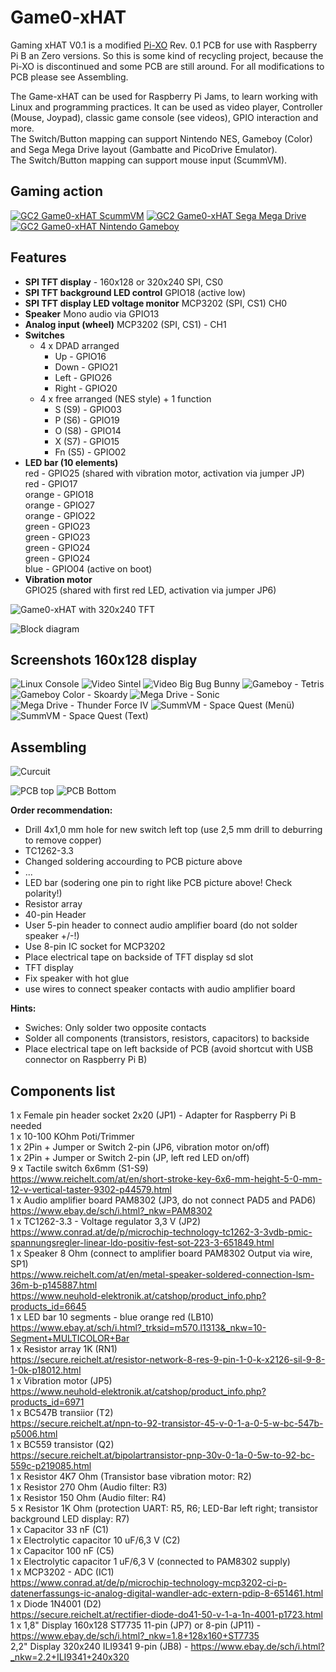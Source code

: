 # Game0-xHAT

Gaming xHAT V0.1 is a modified [Pi-XO](https://github.com/GrazerComputerClub/Pi-XO) Rev. 0.1 PCB for use with Raspberry Pi B an Zero versions. So this is some kind of recycling project, because the Pi-XO is discontinued and some PCB are still around.
For all modifications to PCB please see Assembling.   

The Game-xHAT can be used for Raspberry Pi Jams, to learn working with Linux and programming practices. It can be used as video player, Controller (Mouse, Joypad), classic game console (see videos), GPIO interaction and more.  
The Switch/Button mapping can support Nintendo NES, Gameboy (Color) and Sega Mega Drive layout (Gambatte and PicoDrive Emulator).  
The Switch/Button mapping can support mouse input (ScummVM). 

## Gaming action

[![GC2 Game0-xHAT ScummVM](https://img.youtube.com/vi/9YzMNbByE_w/0.jpg)](https://www.youtube.com/watch?v=9YzMNbByE_w)
[![GC2 Game0-xHAT Sega Mega Drive](https://img.youtube.com/vi/PtT1OVjE4Fs/0.jpg)](https://www.youtube.com/watch?v=PtT1OVjE4Fs)[![GC2 Game0-xHAT Nintendo Gameboy](https://img.youtube.com/vi/3sH8cGopgdA/0.jpg)](https://www.youtube.com/watch?v=3sH8cGopgdA)

## Features

- **SPI TFT display** - 160x128 or 320x240
  SPI, CS0   
- **SPI TFT background LED control**
  GPIO18 (active low)
- **SPI TFT display LED voltage monitor**
  MCP3202 (SPI, CS1) CH0 
- **Speaker**
  Mono audio via GPIO13  
- **Analog input (wheel)** 
  MCP3202 (SPI, CS1) - CH1
- **Switches** 
  - 4 x DPAD arranged   
    * Up - GPIO16  
    * Down - GPIO21  
    * Left - GPIO26  
    * Right - GPIO20  
  - 4 x free arranged (NES style) + 1 function  
    * S (S9) - GPIO03
    * P (S6) - GPIO19  
    * O (S8) - GPIO14     
    * X (S7) - GPIO15  
    * Fn (S5) - GPIO02  
- **LED bar (10 elements)**  
  red - GPIO25 (shared with vibration motor, activation via jumper JP)  
  red - GPIO17  
  orange - GPIO18  
  orange - GPIO27  
  orange - GPIO22  
  green - GPIO23  
  green - GPIO23  
  green - GPIO24  
  green - GPIO24  
  blue - GPIO04 (active on boot)   
- **Vibration motor**  
 GPIO25 (shared with first red LED, activation via jumper JP6)

![Game0-xHAT with 320x240 TFT](https://github.com/GrazerComputerClub/Game0-xHAT/raw/master/Game0-xHAT.jpeg)

![Block diagram](https://github.com/GrazerComputerClub/Game0-xHAT/raw/master/Blockdiagramm.png)

## Screenshots 160x128 display

![Linux Console](https://github.com/GrazerComputerClub/Game0-xHAT/raw/master/screenshots/160x128/Console.png)
![Video Sintel](https://github.com/GrazerComputerClub/Game0-xHAT/raw/master/screenshots/160x128/Sintel.png)
![Video Big Bug Bunny](https://github.com/GrazerComputerClub/Game0-xHAT/raw/master/screenshots/160x128/BigBuckBunny.png)
![Gameboy - Tetris](https://github.com/GrazerComputerClub/Game0-xHAT/raw/master/screenshots/160x128/Tetris.png)
![Gameboy Color - Skoardy](https://github.com/GrazerComputerClub/Game0-xHAT/raw/master/screenshots/160x128/Skoardy.png)
![Mega Drive - Sonic](https://github.com/GrazerComputerClub/Game0-xHAT/raw/master/screenshots/160x128/Sonic.png)
![Mega Drive - Thunder Force IV](https://github.com/GrazerComputerClub/Game0-xHAT/raw/master/screenshots/160x128/ThunderForceIV.png)
![SummVM - Space Quest (Menü)](https://github.com/GrazerComputerClub/Game0-xHAT/raw/master/screenshots/160x128/ScummVM-Menu.png)
![SummVM - Space Quest (Text)](https://github.com/GrazerComputerClub/Game0-xHAT/raw/master/screenshots/160x128/ScummVM-Text.png)

## Assembling

![Curcuit](https://github.com/GrazerComputerClub/Game0-xHAT/raw/master/Curcuit.jpg)

![PCB top](https://github.com/GrazerComputerClub/Game0-xHAT/raw/master/GV-xHAT_top.png)
![PCB Bottom](https://github.com/GrazerComputerClub/Game0-xHAT/raw/master/GV-xHAT_bottom.png)

**Order recommendation:**
- Drill 4x1,0 mm hole for new switch left top (use 2,5 mm drill to deburring to remove copper)
- TC1262-3.3
- Changed soldering accourding to PCB picture above
- ...
- LED bar (sodering one pin to right like PCB picture above! Check polarity!)
- Resistor array
- 40-pin Header 
- User 5-pin header to connect audio amplifier board (do not solder speaker +/-!)
- Use 8-pin IC socket for MCP3202
- Place electrical tape on backside of TFT display sd slot
- TFT display
- Fix speaker with hot glue
- use wires to connect speaker contacts with audio amplifier board  

**Hints:** 
- Swiches: Only solder two opposite contacts 
- Solder all components (transistors, resistors, capacitors) to backside 
- Place electrical tape on left backside of PCB (avoid shortcut with USB connector on Raspberry Pi B)


## Components list
	
 1 x Female pin header socket 2x20  (JP1) - Adapter for Raspberry Pi B needed  
 1 x 10-100 KOhm Poti/Trimmer  
 1 x 2Pin + Jumper or Switch 2-pin (JP6, vibration motor on/off)    
 1 x 2Pin + Jumper or Switch 2-pin (JP, left red LED on/off)    
 9 x Tactile switch 6x6mm (S1-S9)  
     https://www.reichelt.com/at/en/short-stroke-key-6x6-mm-height-5-0-mm-12-v-vertical-taster-9302-p44579.html  
 1 x Audio amplifier board PAM8302 (JP3, do not connect PAD5 and PAD6)  
     https://www.ebay.de/sch/i.html?_nkw=PAM8302  
 1 x TC1262-3.3 - Voltage regulator 3,3 V (JP2)  
     https://www.conrad.at/de/p/microchip-technology-tc1262-3-3vdb-pmic-spannungsregler-linear-ldo-positiv-fest-sot-223-3-651849.html  
 1 x Speaker 8 Ohm (connect to amplifier board PAM8302 Output via wire, SP1)  
     https://www.reichelt.com/at/en/metal-speaker-soldered-connection-lsm-36m-b-p145887.html  
     https://www.neuhold-elektronik.at/catshop/product_info.php?products_id=6645  
 1 x LED bar 10 segments - blue orange red (LB10)  
     https://www.ebay.at/sch/i.html?_trksid=m570.l1313&_nkw=10-Segment+MULTICOLOR+Bar  
 1 x Resistor array 1K (RN1)  
     https://secure.reichelt.at/resistor-network-8-res-9-pin-1-0-k-x2126-sil-9-8-1-0k-p18012.html  
 1 x Vibration motor (JP5)  
     https://www.neuhold-elektronik.at/catshop/product_info.php?products_id=6971  
 1 x BC547B transiior (T2)  
     https://secure.reichelt.at/npn-to-92-transistor-45-v-0-1-a-0-5-w-bc-547b-p5006.html  
 1 x BC559 transistor (Q2)  
     https://secure.reichelt.at/bipolartransistor-pnp-30v-0-1a-0-5w-to-92-bc-559c-p219085.html  
 1 x Resistor 4K7 Ohm (Transistor base vibration motor: R2)  
 1 x Resistor 270 Ohm (Audio filter: R3)  
 1 x Resistor 150 Ohm (Audio filter: R4)  
 5 x Resistor 1K Ohm (protection UART: R5, R6; LED-Bar left right; transistor background LED display: R7)   
 1 x Capacitor 33 nF (C1)  
 1 x Electrolytic capacitor 10 uF/6,3 V (C2)  
 1 x Capacitor 100 nF (C5)  
 1 x Electrolytic capacitor 1 uF/6,3 V (connected to PAM8302 supply)  
 1 x MCP3202 - ADC (IC1)  
     https://www.conrad.at/de/p/microchip-technology-mcp3202-ci-p-datenerfassungs-ic-analog-digital-wandler-adc-extern-pdip-8-651461.html  
 1 x Diode 1N4001 (D2)  
     https://secure.reichelt.at/rectifier-diode-do41-50-v-1-a-1n-4001-p1723.html  
 1 x 1,8" Display 160x128 ST7735 11-pin (JP7) or 8-pin (JP11) - https://www.ebay.de/sch/i.html?_nkw=1.8+128x160+ST7735  
     2,2" Display 320x240 ILI9341 9-pin (JB8) - https://www.ebay.de/sch/i.html?_nkw=2.2+ILI9341+240x320  

